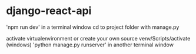 # django-react-api

'npm run dev' in a terminal window
cd to project folder with manage.py

activate virtualenvironment or create your own
source venv/Scripts/activate (windows)
'python manage.py runserver' in another terminal window